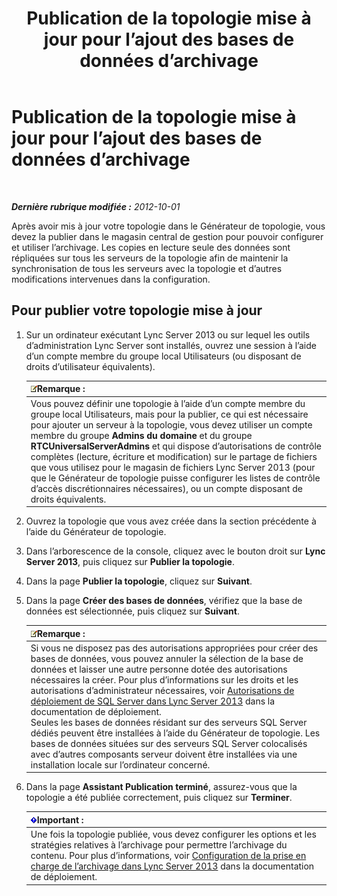 ﻿---
title: Publication de la topologie mise à jour pour l’ajout des bases de données d’archivage
TOCTitle: Publication de la topologie mise à jour pour l’ajout des bases de données d’archivage
ms:assetid: 454c68df-2ef5-4b5f-a44c-4eee02635d45
ms:mtpsurl: https://technet.microsoft.com/fr-fr/library/JJ204860(v=OCS.15)
ms:contentKeyID: 49297064
ms.date: 05/20/2016
mtps_version: v=OCS.15
ms.translationtype: HT
---

# Publication de la topologie mise à jour pour l’ajout des bases de données d’archivage

 

_**Dernière rubrique modifiée :** 2012-10-01_

Après avoir mis à jour votre topologie dans le Générateur de topologie, vous devez la publier dans le magasin central de gestion pour pouvoir configurer et utiliser l’archivage. Les copies en lecture seule des données sont répliquées sur tous les serveurs de la topologie afin de maintenir la synchronisation de tous les serveurs avec la topologie et d’autres modifications intervenues dans la configuration.

## Pour publier votre topologie mise à jour

1.  Sur un ordinateur exécutant Lync Server 2013 ou sur lequel les outils d’administration Lync Server sont installés, ouvrez une session à l’aide d’un compte membre du groupe local Utilisateurs (ou disposant de droits d’utilisateur équivalents).
    
    <table>
    <thead>
    <tr class="header">
    <th><img src="images/Gg398920.note(OCS.15).gif" title="note" alt="note" />Remarque :</th>
    </tr>
    </thead>
    <tbody>
    <tr class="odd">
    <td>Vous pouvez définir une topologie à l’aide d’un compte membre du groupe local Utilisateurs, mais pour la publier, ce qui est nécessaire pour ajouter un serveur à la topologie, vous devez utiliser un compte membre du groupe <strong>Admins du domaine</strong> et du groupe <strong>RTCUniversalServerAdmins</strong> et qui dispose d’autorisations de contrôle complètes (lecture, écriture et modification) sur le partage de fichiers que vous utilisez pour le magasin de fichiers Lync Server 2013 (pour que le Générateur de topologie puisse configurer les listes de contrôle d’accès discrétionnaires nécessaires), ou un compte disposant de droits équivalents.</td>
    </tr>
    </tbody>
    </table>


2.  Ouvrez la topologie que vous avez créée dans la section précédente à l’aide du Générateur de topologie.

3.  Dans l’arborescence de la console, cliquez avec le bouton droit sur **Lync Server 2013**, puis cliquez sur **Publier la topologie**.

4.  Dans la page **Publier la topologie**, cliquez sur **Suivant**.

5.  Dans la page **Créer des bases de données**, vérifiez que la base de données est sélectionnée, puis cliquez sur **Suivant**.
    
    <table>
    <thead>
    <tr class="header">
    <th><img src="images/Gg398920.note(OCS.15).gif" title="note" alt="note" />Remarque :</th>
    </tr>
    </thead>
    <tbody>
    <tr class="odd">
    <td>Si vous ne disposez pas des autorisations appropriées pour créer des bases de données, vous pouvez annuler la sélection de la base de données et laisser une autre personne dotée des autorisations nécessaires la créer. Pour plus d’informations sur les droits et les autorisations d’administrateur nécessaires, voir <a href="lync-server-2013-deployment-permissions-for-sql-server.md">Autorisations de déploiement de SQL Server dans Lync Server 2013</a> dans la documentation de déploiement.<br />
    Seules les bases de données résidant sur des serveurs SQL Server dédiés peuvent être installées à l’aide du Générateur de topologie. Les bases de données situées sur des serveurs SQL Server colocalisés avec d’autres composants serveur doivent être installées via une installation locale sur l’ordinateur concerné.</td>
    </tr>
    </tbody>
    </table>


6.  Dans la page **Assistant Publication terminé**, assurez-vous que la topologie a été publiée correctement, puis cliquez sur **Terminer**.
    
    <table>
    <thead>
    <tr class="header">
    <th><img src="images/Gg425917.important(OCS.15).gif" title="important" alt="important" />Important :</th>
    </tr>
    </thead>
    <tbody>
    <tr class="odd">
    <td>Une fois la topologie publiée, vous devez configurer les options et les stratégies relatives à l’archivage pour permettre l’archivage du contenu. Pour plus d’informations, voir <a href="lync-server-2013-configuring-support-for-archiving.md">Configuration de la prise en charge de l’archivage dans Lync Server 2013</a> dans la documentation de déploiement.</td>
    </tr>
    </tbody>
    </table>


